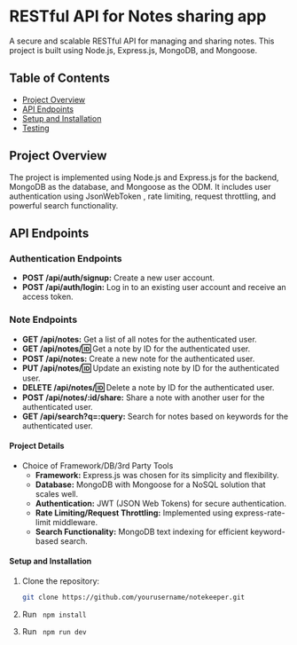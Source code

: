 # RESTful API for Notes sharing app

A secure and scalable RESTful API for managing and sharing notes. This project is built using Node.js, Express.js, MongoDB, and Mongoose. 

## Table of Contents

- [Project Overview](#project-overview)
- [API Endpoints](#api-endpoints)
- [Setup and Installation](#setup-and-installation)
- [Testing](#testing)

## Project Overview

The project is implemented using Node.js and Express.js for the backend, MongoDB as the database, and Mongoose as the ODM.
It includes user authentication using JsonWebToken , rate limiting, request throttling, and powerful search functionality.


## API Endpoints

### Authentication Endpoints

- **POST /api/auth/signup:** Create a new user account.
- **POST /api/auth/login:** Log in to an existing user account and receive an access token.

### Note Endpoints

- **GET /api/notes:** Get a list of all notes for the authenticated user.
- **GET /api/notes/:id:** Get a note by ID for the authenticated user.
- **POST /api/notes:** Create a new note for the authenticated user.
- **PUT /api/notes/:id:** Update an existing note by ID for the authenticated user.
- **DELETE /api/notes/:id:** Delete a note by ID for the authenticated user.
- **POST /api/notes/:id/share:** Share a note with another user for the authenticated user.
- **GET /api/search?q=:query:** Search for notes based on keywords for the authenticated user.



#### Project Details

- Choice of Framework/DB/3rd Party Tools
  - **Framework:** Express.js was chosen for its simplicity and flexibility.
  - **Database:** MongoDB with Mongoose for a NoSQL solution that scales well.
  - **Authentication:** JWT (JSON Web Tokens) for secure authentication.
  - **Rate Limiting/Request Throttling:** Implemented using express-rate-limit middleware.
  - **Search Functionality:** MongoDB text indexing for efficient keyword-based search.

#### Setup and Installation

1. Clone the repository:

   ```bash
   git clone https://github.com/yourusername/notekeeper.git

2. Run <code> npm install </code>

3. Run <code> npm run dev </code>


